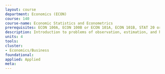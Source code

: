 ```yaml
---
layout: course 
department: Economics (ECON)
course: 140
course-name: Economic Statistics and Econometrics
prerequisites: ECON 100A, ECON 100B or ECON 101A, ECON 101B, STAT 20 or STAT 21 or STAT 131A
description: Introduction to problems of observation, estimation, and hypothesis testing in economics. This course covers the linear regression model and its application to empirical problems in economics.
units: 4
tools: 
cluster:
- Economics/Business
foundational: 
applied: Applied
meta: 
---
```

